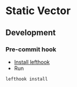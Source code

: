 # Static Vector

## Development

### Pre-commit hook

- [Install lefthook](https://github.com/evilmartians/lefthook?tab=readme-ov-file#install)
- Run
```shell
lefthook install
```
